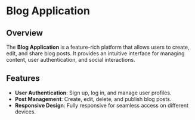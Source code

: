 # Blog Application

## Overview
The **Blog Application** is a feature-rich platform that allows users to create, edit, 
and share blog posts. It provides an intuitive interface for managing content, user 
authentication, and social interactions.

## Features
- **User Authentication**: Sign up, log in, and manage user profiles.
- **Post Management**: Create, edit, delete, and publish blog posts.
- **Responsive Design**: Fully responsive for seamless access on different devices.
